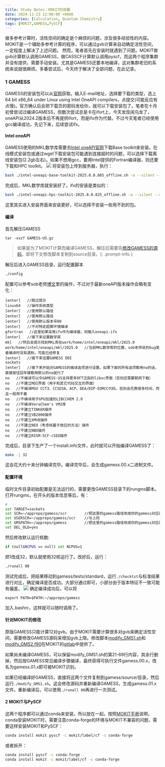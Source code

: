 ```yaml
---
title: Study Notes：MOKIT的部署
date: 2024-11-23 12:00:00 +0800
categories: [Calculation, Quantum Chemistry]
tags: [MOKIT,GAMESS,PySCF]     
---
```

做多参考计算时，活性空间的确定是个麻烦的问题，涉及很多经验性的内容。MOKIT是一个辅助多参考计算的程序，可以通过gvb计算来自动确定活性空间，一定程度上解决了上述问题。
然而，笔者首先在安装时就遇到了问题。MOKIT做gvb计算默认调用GAMESS，做CASSCF计算默认调用pyscf，而这两个程序集群并没有提供，需要手动安装。尤其是GAMESS还要本地编译，这对集群老旧的系统来说就很麻烦。多番尝试后，今天终于解决了全部问题，在此记录。
### 1 GAMESS
GAMESS的安装包可以从[官网](https://www.msg.chem.iastate.edu/GAMESS/download/register/)获取。输入E-mail地址，选择要下载的类型，选上64 bit x86_64 under Linux using Intel OneAPI compilers，点提交(可能反应有点慢)。官方确认后会把下载页的密码发给你，就可以下载安装包了。笔者在十月初曾尝试过编译GAMESS，但数次尝试总是卡在ifort上，今天发现闹乌龙了，oneAPI从2024.2版本后不再提供ifort，而是ifx作为代替。不过今天笔者已经使用gcc编译成功，先记下来，后续尝试ifx。

#### Intel oneAPI
GAMESS使用的MKL数学库需要去[Intel oneAPI官网](https://www.intel.cn/content/www/cn/zh/developer/tools/oneapi/toolkits.html)下载Base toolkit来安装。在线模式安装包或通过wget下载安装包可能遇到连接超时的问题，可以选择下载离线安装包(2.2gb左右)。如果不想用gcc，要用Intel提供的Fortran编译器，则还要下载和HPC toolkit。
![](https://pub-ec46b9a843f44891acf04d27fddf97e0.r2.dev/2024/11/20241123222706.png)
将安装包上传到服务器，执行：
```bash
bash ./intel-oneapi-base-toolkit-2025.0.0.885_offline.sh -a --silent --cli --eula accept
```
完成后，MKL数学库就安装好了。ifx的安装是类似的：
```bash
bash ./intel-oneapi-hpc-toolkit-2025.0.0.825_offline.sh -a --silent --cli --eula accept
```
这里其实进入安装界面来安装更好，可以选择不安装一些用不到的包。

#### 编译
首先解压GAMESS
```
tar -xvzf GAMESS-US.gz
```

> 如果是为了MOKIT计算而编译GAMESS，解压后需要先[修改GAMESS的源码](#针对mokit的修改)，即将下文修改脚本复制到source目录。{: .prompt-info }

解压后进入GAMESS目录，运行配置脚本
```bash
./config
```
配置可以参考sob老师[博文](http://sobereva.com/193)里的操作，不过对于最新oneAPI版本操作会略有变化：
```
[enter]   //跳过提示
linux64   //操作系统类型
[enter]   //使用默认路径
[enter]   //使用默认路径
[enter]   //使用默认版本号00
[enter]   //不对特定超算环境编译
gfortran   //这里如果采用ifx作为编译器，则输入oneapi-ifx
[enter]   //接下来设置数学库
mkl   //然后会提示找到MKL库在work/home/intel/oneapi/mkl/2025.0
work/home/intel/oneapi/mkl/2025.0   //当前MKL数学库的位置，sob老师说的bug笔者编译时没有遇到，可能已经修复
[enter]   //接下来设置GAMESS DDI
sockets
[enter]   //接下来开始对GAMESS的编译选项进行设置。如果下面的所有选项都用no的话，直接按住回车键都用默认的no就行了
no   //不编译可以令GAMESS-US支持更多DFT泛函的libxc界面（否则还需要联网下载）
no   //不建立MDI界面（用于和其它代码交互的界面）
no   //不编译MSU CCT3、CCSD3A、ACP、DEA/DIP-EOMCC代码，否则会花费很多时间，而且一般用不着
no   //不编译用于GPU加速的LIBCCHEM 2.0
no   //不编译VeraChem's VM2库
no   //不建立TINKER插件
no   //不建立VB2000插件
no   //不建立XMVB插件
no   //不建立NEO（考虑核量子效应的方法）插件
no   //不建立NBO插件
no   //不建立RISM-SCF-cSED插件
```
完成后，目录下生产了一个install.info文件，此时就可以开始编译GAMESS了：
```bash
make -j 32
```
这会花大约十来分钟编译完毕。编译完毕后，会生成gamess.00.x二进制文件。

#### 配置环境
临时文件目录初始配置是无法运行的，需要更改GAMESS目录下的rungms脚本。打开rungms，在开头的版本信息等后，有：
```bash
#
set TARGET=sockets
set SCR=~/apprepo/gamess/scr        //把这里的gamess路径改成你的gamess对应路径，scr文件夹需要自己建立
set USERSCR=~/apprepo/gamess/scr    //与上同
set GMSPATH=~/apprepo/gamess        //把这里的gamess路径改成你的gamess对应路径
set DEL_OLD=yes
```
然后修改默认运行核数:
```bash
if (null$NCPUS == null) set NCPUS=1
```
把1改成32，默认就使用32核运行了。改好后，运行：
```bash
./runall 00
```
测试完成后，把结果移动到gamess/tests/standard，运行``./checktst``与标准结果进行对比，确定编译是否成功。大部分通过即可，小部分由于版本特征不一致可能有偏差。
![](https://pub-ec46b9a843f44891acf04d27fddf97e0.r2.dev/2024/11/20241123235318.png)
确定编译成功后，可以将
```
export PATH=$PATH:~/apprepo/gamess
```
加入.bashrc，这样就可以随时调用了。
#### 针对MOKIT的修改
原版GAMESS只能计算12对gvb。由于MOKIT需要计算很多对gvb来确定活性空间，需要修改GAMESS源码来增加gvb上限。修改脚本[modify_GMS1.sh](https://gitlab.com/jxzou/mokit/-/blob/master/src/modify_GMS1.sh)和[modify_GMS2.f90](https://gitlab.com/jxzou/mokit/-/blob/master/src/modify_GMS2.f90)在MOKIT的[gitlab](https://gitlab.com/jxzou/mokit/-/tree/master/src)中提供了。

如果尚未编译GAMESS，可以保留modify_GMS1.sh的第21-69行内容，其余行删掉，然后按GAMESS常见编译步骤编译，最终获得可执行文件gamess.00.x，改名为gamess.01.x即可被MOKIT识别。

如果已经编译好GAMESS，直接将这两个文件复制到gamess/source/目录，然后运行``./modify_GMS1.sh``。这会修改源码并重新编译GAMESS，生成gamess.01.x文件。重新编译后，可以使用``./runall 00``再进行一次测试。

#### 2 MOKIT与PySCF
这两个程序都可以通过conda来安装，所以放在一起。按照[MOKIT手册](https://jeanwsr.gitlab.io/mokit-doc-mdbook/chap2-2.html)说明，conda安装MOKIT时，需要注意conda-forge的环境与MOKIT不兼容的问题，需要这样安装MOKIT和PySCF：
```bash
conda install mokit pyscf -c mokit/label/cf -c conda-forge
```
或者拆开：
```bash
conda install pyscf -c conda-forge
conda install mokit -c mokit/label/cf -c conda-forge
```
